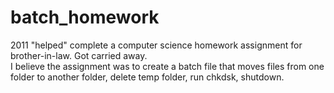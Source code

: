 # batch_homework
2011 "helped" complete a computer science homework assignment for brother-in-law. Got carried away.  
I believe the assignment was to create a batch file that moves files from one folder to another folder, delete temp folder, run chkdsk, shutdown.
